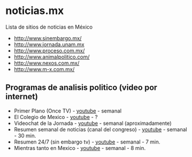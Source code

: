 # noticias.mx
Lista de sitios de noticias en México

* http://www.sinembargo.mx/
* http://www.jornada.unam.mx
* http://www.proceso.com.mx/
* http://www.animalpolitico.com/
* http://www.nexos.com.mx/
* http://www.m-x.com.mx/


## Programas de analisis politico (video por internet)
* Primer Plano (Once TV) - [youtube](https://www.youtube.com/playlist?list=PLrFkZrRQk9nmt__lwBI71or0CfyRFA1yG) - semanal
* El Colegio de Mexico - [youtube](https://www.youtube.com/user/VideosColmex/featured) - ?
* Videochat de la Jornada - [youtube](https://www.youtube.com/playlist?list=PL9iIHaq4XPPqvtjR_GRi52iy3QKQNqgt3) - semanal (aproximadamente)
* Resumen semanal de noticias (canal del congreso) - [youtube](https://www.youtube.com/playlist?list=PLuH8BWke2UzDWOAkRHj_IsYblRs_-l1Tb) - semanal - 30 min.
* Resumen 24/7 (sin embargo tv) - [youtube](https://www.youtube.com/playlist?list=PL90SQ92rpJkABy_sbHxU7_Rib3iQ6RsdF) - semanal - 7 min.
* Mientras tanto en Mexico - [youtube](https://www.youtube.com/user/MTenMEXICO/featured) - semanal - 8 min.
